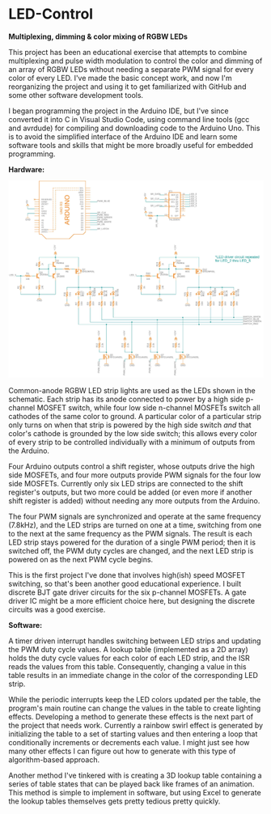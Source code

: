 # LED-Control
**Multiplexing, dimming &amp; color mixing of RGBW LEDs**

This project has been an educational exercise that attempts to combine multiplexing and pulse width modulation to control the color and dimming of an array of RGBW LEDs without needing a separate PWM signal for every color of every LED. I've made the basic concept work, and now I'm reorganizing the project and using it to get familiarized with GitHub and some other software development tools.

I began programming the project in the Arduino IDE, but I've since converted it into C in Visual Studio Code, using command line tools (gcc and avrdude) for compiling and downloading code to the Arduino Uno. This is to avoid the simplified interface of the Arduino IDE and learn some software tools and skills that might be more broadly useful for embedded programming.

**Hardware:**

<p>
    <img src="/images/LED Controller schematic-page-001.jpg" />
</p>

Common-anode RGBW LED strip lights are used as the LEDs shown in the schematic. Each strip has its anode connected to power by a high side p-channel MOSFET switch, while four low side n-channel MOSFETs switch all cathodes of the same color to ground. A particular color of a particular strip only turns on when that strip is powered by the high side switch *and* that color's cathode is grounded by the low side switch; this allows every color of every strip to be controlled individually with a minimum of outputs from the Arduino.

Four Arduino outputs control a shift register, whose outputs drive the high side MOSFETs, and four more outputs provide PWM signals for the four low side MOSFETs. Currently only six LED strips are connected to the shift register's outputs, but two more could be added (or even more if another shift register is added) without needing any more outputs from the Arduino.

The four PWM signals are synchronized and operate at the same frequency (7.8kHz), and the LED strips are turned on one at a time, switching from one to the next at the same frequency as the PWM signals. The result is each LED strip stays powered for the duration of a single PWM period; then it is switched off, the PWM duty cycles are changed, and the next LED strip is powered on as the next PWM cycle begins.

This is the first project I've done that involves high(ish) speed MOSFET switching, so that's been another good educational experience. I built discrete BJT gate driver circuits for the six p-channel MOSFETs. A gate driver IC might be a more efficient choice here, but designing the discrete circuits was a good exercise.

**Software:**

A timer driven interrupt handles switching between LED strips and updating the PWM duty cycle values. A lookup table (implemented as a 2D array) holds the duty cycle values for each color of each LED strip, and the ISR reads the values from this table. Consequently, changing a value in this table results in an immediate change in the color of the corresponding LED strip.

While the periodic interrupts keep the LED colors updated per the table, the program's main routine can change the values in the table to create lighting effects. Developing a method to generate these effects is the next part of the project that needs work. Currently a rainbow swirl effect is generated by initializing the table to a set of starting values and then entering a loop that conditionally increments or decrements each value. I might just see how many other effects I can figure out how to generate with this type of algorithm-based approach.

Another method I've tinkered with is creating a 3D lookup table containing a series of table states that can be played back like frames of an animation. This method is simple to implement in software, but using Excel to generate the lookup tables themselves gets pretty tedious pretty quickly.

